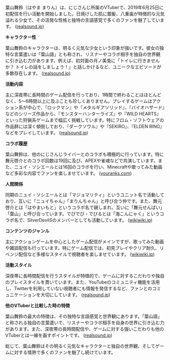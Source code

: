 葉山舞鈴（はやま まりん）は、にじさんじ所属のVTuberで、2019年6月25日に初配信を行い活動を開始しました。日焼けした肌に銀髪、八重歯が特徴的な元気溢れる少女で、その活発な性格と独特の言語感覚で多くのファンを魅了しています。 ([realsound.jp](https://realsound.jp/tech/2023/04/post-1293761.html?utm_source=openai))

**キャラクター性**

葉山舞鈴のキャラクターは、明るく元気な少女という印象が強いです。彼女の独特な言葉遣いは「葉山語」とも称され、リスナーやコラボ相手を独自の世界観に引き込む力があります。例えば、初対面の月ノ美兎に「トイレに行きませんか？ トイレの話をしましょう！」と話しかけるなど、ユニークなエピソードが多数存在します。 ([realsound.jp](https://realsound.jp/tech/2023/04/post-1293761_2.html?utm_source=openai))

**活動内容**

主に深夜帯に長時間のゲーム配信を行っており、1時間で終わることはほとんどなく、5～6時間以上に及ぶことも珍しくありません。プレイするゲームはアクション系が中心で、『ロックマン』や『メタルギアソリッド』、『バイオハザード』などのシリーズ作品から、『モンスターハンターライズ』や『WILD HEARTS』といった狩猟系ゲームまで幅広く挑戦しています。特にフロム・ソフトウェアの作品群には深く傾倒しており、『ダークソウル』や『SEKIRO』、『ELDEN RING』などをプレイしています。 ([realsound.jp](https://realsound.jp/tech/2023/04/post-1293761.html?utm_source=openai))

**コラボ履歴**

葉山舞鈴は、他のにじさんじライバーとのコラボも積極的に行っています。特に舞元啓介とのコラボ回数は19回に及び、APEXや雀魂などで共演しています。また、ニュイ・ソシエールとは16回のコラボを行い、Minecraftや歌ってみた動画など多彩な内容でファンを楽しませています。 ([youranks.com](https://youranks.com/channels/coll_detail_list/3050/?utm_source=openai))

**人間関係**

同期のニュイ・ソシエールとは「マジョマリティ」というユニット名で活動しており、互いに「ニュイちゃん」「まりんちゃん」と呼び合う仲です。また、舞元啓介とは「はやまいもと」というコラボ名で親しまれ、互いに「舞元せんぱい」「葉山」と呼び合っています。でびでび・でびるとは「海こんにゃく」というコラボ名で、SilverDevilSのメンバーとしても活動しています。 ([wikiwiki.jp](https://wikiwiki.jp/nijisanji/%E8%91%89%E5%B1%B1%E8%88%9E%E9%88%B4/%E4%B8%BB%E3%81%AA%E9%96%A2%E9%80%A3%E4%BA%BA%E7%89%A9?utm_source=openai))

**コンテンツのジャンル**

主にアクションゲームを中心としたゲーム配信がメインですが、歌ってみた動画や雑談配信も行っています。特にゲーム配信では、初見プレイやクリア耐久、リベンジ配信など多様なスタイルで視聴者を楽しませています。 ([wikiwiki.jp](https://wikiwiki.jp/nijisanji/%E8%91%89%E5%B1%B1%E8%88%9E%E9%88%B4?utm_source=openai))

**活動スタイル**

深夜帯に長時間配信を行うスタイルが特徴的で、ゲームに対するこだわりや独自のプレイスタイルを貫いています。また、YouTubeのコミュニティ機能を活用し、Twitterを利用していない視聴者にも情報を発信するなど、ファンとのコミュニケーションを大切にしています。 ([realsound.jp](https://realsound.jp/tech/2023/04/post-1293761_3.html?utm_source=openai))

**他のVTuberと比較した時の特徴**

葉山舞鈴の最大の特徴は、その独特な言語感覚と世界観にあります。「葉山語」と称される独自の言葉遣いで、リスナーやコラボ相手を自身の世界に引き込む力があります。また、深夜帯の長時間配信や、ゲームに対する強いこだわりも他のVTuberとは一線を画すポイントです。 ([realsound.jp](https://realsound.jp/tech/2023/04/post-1293761_2.html?utm_source=openai))

総じて、葉山舞鈴はその明るく元気なキャラクターと独自の世界観、そしてゲームに対する情熱で多くのファンを魅了し続けています。 